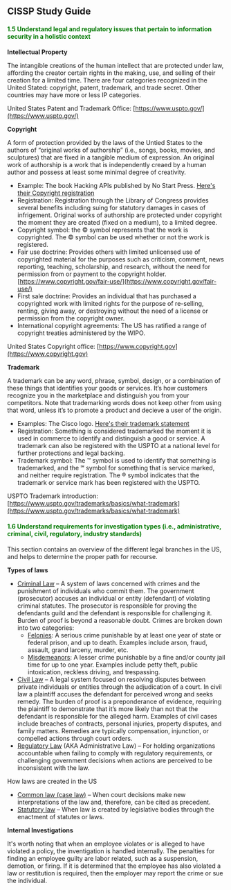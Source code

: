 ## CISSP Study Guide



#### <font color="#007800"><b>1.5 Understand legal and regulatory issues that pertain to information security in a holistic context </b></font>

**Intellectual Property**

The intangible creations of the human intellect that are protected under law, affording the creator certain rights in the making, use, and selling of their creation for a limited time. There are four categories recognized in the United Stated: copyright, patent, trademark, and trade secret. Other countries may have more or less IP categories.

United States Patent and Trademark Office: [https://www.uspto.gov/](https://www.uspto.gov/)



**Copyright**

A form of protection provided by the laws of the Untied States to the authors of “original works of authorship” (i.e., songs, books, movies, and sculptures) that are fixed in a tangible medium of expression. An original work of authorship is a work that is independently creaed by a human author and possess at least some minimal degree of creativity.
- Example: The book Hacking APIs published by No Start Press. [Here's their Copyright registration](https://cocatalog.loc.gov/cgi-bin/Pwebrecon.cgi?v1=16&ti=1,16&Search%5FArg=hacking&Search%5FCode=TALL&CNT=25&PID=ALcoiuXte0L7IXWxpNoBsCPLFEN7&SEQ=20240107212325)
- Registration: Registration through the Library of Congress provides several benefits including suing for statutory damages in cases of infrigement. Original works of authorship are protected under copyright the moment they are created (fixed on a medium), to a limited degree.
- Copyright symbol: the © symbol represents that the work is copyrighted. The © symbol can be used whether or not the work is registered.
- Fair use doctrine: Provides others with limited unlicensed use of copyrighted material for the purposes such as criticism, comment, news reporting, teaching, scholarship, and research, without the need for permission from or payment to the copyright holder. [https://www.copyright.gov/fair-use/](https://www.copyright.gov/fair-use/)
- First sale doctrine: Provides an individual that has purchased a copyrighted work with limited rights for the purpose of re-selling, renting, giving away, or destroying without the need of a license or permission from the copyright owner.
- International copyright agreements: The US has ratified a range of copyright treaties administered by the WIPO.

United States Copyright office: [https://www.copyright.gov](https://www.copyright.gov)

**Trademark**

A trademark can be any word, phrase, symbol, design, or a combination of these things that identifies your goods or services. It’s how customers recognize you in the marketplace and distinguish you from your competitors. Note that trademarking words does not keep other from using that word, unless it’s to promote a product and decieve a user of the origin.
- Examples: The Cisco logo. [Here's their trademark statement](https://www.cisco.com/c/dam/en_us/about/ac50/ac47/downloads/logo/trademark.pdf)
- Registration: Something is considered trademarked the moment it is used in commerce to identify and distinguish a good or service. A trademark can also be registered with the USPTO at a national level for further protections and legal backing.
- Trademark symbol: The ™ symbol is used to identify that something is trademarked, and the ℠ symbol for something that is service marked, and neither require registration. The ® symbol indicates that the trademark or service mark has been registered with the USPTO.

USPTO Trademark introduction: [https://www.uspto.gov/trademarks/basics/what-trademark](https://www.uspto.gov/trademarks/basics/what-trademark)

#### <font color="#007800"><b>1.6 Understand requirements for investigation types (i.e., administrative, criminal, civil, regulatory, industry standards) </b></font>
This section contains an overview of the different legal branches in the US, and helps to determine the proper path for recourse.

**Types of laws**
- <u>Criminal Law</u> – A system of laws concerned with crimes and the punishment of individuals who commit them. The government (prosecutor) accuses an individual or entity (defendant) of violating criminal statutes. The prosecutor is responsible for proving the defendants guild and the defendant is responsible for challenging it. Burden of proof is beyond a reasonable doubt. Crimes are broken down into two categories:
    - <u>Felonies</u>: A serious crime punishable by at least one year of state or federal prison, and up to death. Examples include arson, fraud, assault, grand larceny, murder, etc.
    - <u>Misdemeanors</u>: A lesser crime punishable by a fine and/or county jail time for up to one year. Examples include petty theft, public intoxication, reckless driving, and trespassing.
- <u>Civil Law</u> – A legal system focused on resolving disputes between private individuals or entities through the adjudication of a court. In civil law a plaintiff accuses the defendant for perceived wrong and seeks remedy. The burden of proof is a preponderance of evidence, requiring the plaintiff to demonstrate that it’s more likely than not that the defendant is responsible for the alleged harm. Examples of civil cases include breaches of contracts, personal injuries, property disputes, and family matters. Remedies are typically compensation, injunction, or compelled actions through court orders.
- <u>Regulatory Law</u> (AKA Administrative Law) – For holding organizations accountable when failing to comply with regulatory requirements, or challenging government decisions when actions are perceived to be inconsistent with the law.

How laws are created in the US
- <u>Common law (case law)</u> – When court decisions make new interpretations of the law and, therefore, can be cited as precedent.
- <u>Statutory law</u> – When law is created by legislative bodies through the enactment of statutes or laws.

**Internal Investigations**

It's worth noting that when an employee violates or is alleged to have violated a policy, the inventigation is handled internally. The penalties for finding an employee guilty are labor related, such as a suspension, demotion, or firing. If it is determined that the employee has also violated a law or restitution is required, then the employer may report the crime or sue the individual.




















    
